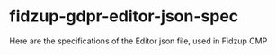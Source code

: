 # fidzup-gdpr-editor-json-spec
Here are the specifications of the Editor json file, used in Fidzup CMP
